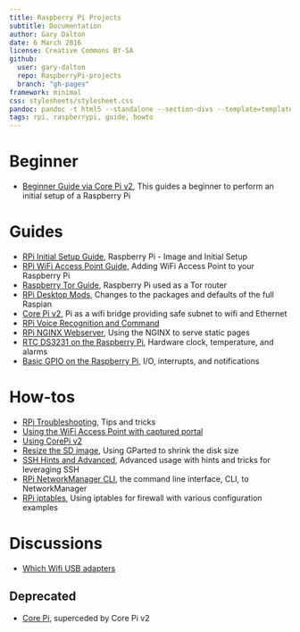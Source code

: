 ```yaml
---
title: Raspberry Pi Projects
subtitle: Documentation
author: Gary Dalton
date: 6 March 2016
license: Creative Commons BY-SA
github:
  user: gary-dalton
  repo: RaspberryPi-projects
  branch: "gh-pages"
framework: minimal
css: stylesheets/stylesheet.css
pandoc: pandoc -t html5 --standalone --section-divs --template=template_github.html index.md -o index.html
tags: rpi, raspberrypi, guide, howto
---
```


# Beginner

- [Beginner Guide via Core Pi v2](beginner_guide_via_core_pi_v2.html), This guides a beginner to perform an initial setup of a Raspberry Pi


# Guides

- [RPi Initial Setup Guide](rpi_initial_setup.html), Raspberry Pi - Image and Initial Setup
- [RPi WiFi Access Point Guide](rpi_wifi_ap.html), Adding WiFi Access Point to your Raspberry Pi
- [Raspberry Tor Guide](rpi_tor.html), Raspberry Pi used as a Tor router
- [RPi Desktop Mods](rpi_gui_changes.html), Changes to the packages and defaults of the full Raspian
- [Core Pi v2](core_pi_v2.html), Pi as a wifi bridge providing safe subnet to wifi and Ethernet
- [RPi Voice Recognition and Command](rpi_vr_command.html)
- [RPi NGINX Webserver](rpi_nginx.html), Using the NGINX to serve static pages
- [RTC DS3231 on the Raspberry Pi](rpi_RTCds3231), Hardware clock, temperature, and alarms
- [Basic GPIO on the Raspberry Pi](rpi_gpio.html), I/O, interrupts, and notifications

# How-tos

- [RPi Troubleshooting](rpi_troubleshoot.html), Tips and tricks
- [Using the WiFi Access Point with captured portal](rpi_captured_portal.html)
- [Using CorePi v2](using_core_pi_v2.html)
- [Resize the SD image](resize_sd_image.html), Using GParted to shrink the disk size
- [SSH Hints and Advanced](ssh.html), Advanced usage with hints and tricks for leveraging SSH
- [RPi NetworkManager CLI](rpi_nmcli.html), the command line interface, CLI, to NetworkManager
- [RPi iptables](rpi_iptables.html), Using iptables for firewall with various configuration examples

# Discussions

- [Which Wifi USB adapters](rpi_which_wifi_usb.html)


## Deprecated

- [Core Pi](core_pi.html), superceded by Core Pi v2
